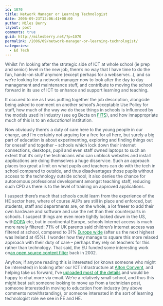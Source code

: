 ```yaml
---
id: 1070
title: Network Manager or Learning Technologist
date: 2006-09-23T12:06:41+00:00
author: Miles Berry
layout: post 
comments: true
guid: http://milesberry.net/?p=1070
permalink: /2006/09/network-manager-or-learning-technologist/
categories:
  - Ed Tech
---
```

<p style="color: #495865;">
  Whilst I&#8217;m looking after the strategic side of ICT at whole school (ie prep and senior) level in the new job, there&#8217;s no way that I have time to do the fun, hands-on stuff anymore (except perhaps for a webserver&#8230;), and so we&#8217;re looking for a network manager now to look after the day to day management and maintenance stuff, and contribute to moving the school forward in its use of ICT to enhance and support learning and teaching.
</p>

<p style="color: #495865;">
  It occured to me as I was putting together the job description, alongside being asked to comment on another school&#8217;s Acceptable Use Policy for staff, how much of the way we do these things in schools is influenced by the models used in industry (see eg Becta on <a style="color: #008947;" href="http://web.archive.org/web/20061102114756/http://www.becta.org.uk/tsas/">FITS</a>), and how innappropriate much of this is to an <em>educational </em>institution.
</p>

<p style="color: #495865;">
  Now obviously there&#8217;s a duty of care here to the young people in our charge, and I&#8217;m certainly not arguing for a free for all here, but surely a big part of education is about experimenting, exploring and finding things out for oneself and together &#8211; schools which lock down their internet connections, desktops, pupil and even staff owned laptops to such an extent that it&#8217;s only the technicians who can unblock websites and install applications are doing themselves a huge disservice. Such an approach places too great a limit on what pupils and teachers can do with the tech in school compared to outside, and thus disadvantages those pupils without access to the technology outside school; it also denies the chance for autonomous professional development amongst teaching staff, reducing such CPD as there is to the level of training on approved applications.
</p>

<p style="color: #495865;">
  I suspect there&#8217;s much that schools could learn from the experience of the HE sector here, where of course AUPs are still in place and enforced, but students, staff and departments are, on the whole, a lot freeer to add their own hardware and software and use the net than their counterparts in schools. I suspect things are even more tightly locked down in the US, with<a style="color: #008947;" href="http://web.archive.org/web/20061102114756/http://en.wikipedia.org/wiki/Deleting_Online_Predators_Act_of_2006">DOPA</a> etc, but in continental Europe, schools Internet access is much more rarely filtered: 71% of UK parents said children&#8217;s internet access was filtered at school, compared to 31% <a style="color: #008947;" href="http://web.archive.org/web/20061102114756/http://www.europa.eu.int/information_society/activities/sip/eurobarometer/index_en.htm">Europe wide</a> (after us the next highest was Ireland at 45%). I wonder how they manage to square this more relaxed approach with their duty of care &#8211; perhaps they rely on teachers for this rather than technology. That said, the EU funded some interesting work on<a style="color: #008947;" href="http://web.archive.org/web/20061102114756/http://www.poesia-filter.org/">an open source content filter</a> back in 2002.
</p>

<p style="color: #495865;">
  Anyhow, if anyone reading this is interested (or knows someone who might be interested) in looking after our ICT infrastructure at <a style="color: #008947;" href="http://web.archive.org/web/20061102114756/http://www.alton-convent.hants.sch.uk/">Alton Convent</a>, and helping take us forward, I&#8217;ve <a style="color: #008947;" href="http://web.archive.org/web/20061102114756/http://elgg.net/mberry/files/-1/9200/NM%20pack.pdf">uploaded most of the details</a> and would be happy to chat more via email. We&#8217;re a relatively small school, and thus this might best suit someone looking to move up from a technician post, someone interested in moving to education from industry (my above comments notwithstanding), or someone interested in the sort of learning technologist role we see in FE and HE.
</p>

&nbsp;

<div class="weblog_keywords" style="color: #495865;">
</div>